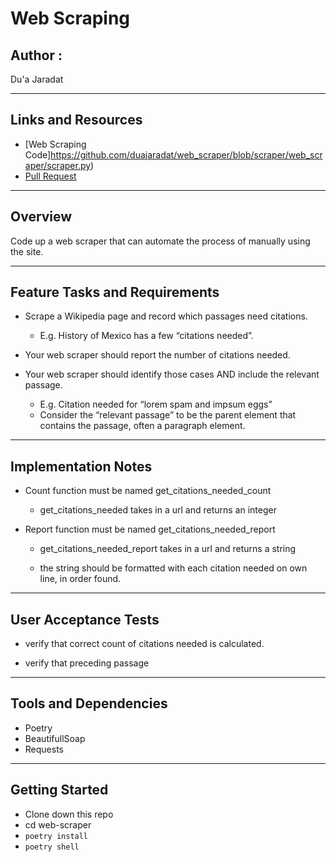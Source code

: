 #  Web Scraping

## Author : 

Du'a Jaradat

---

## Links and Resources

- [Web Scraping Code]https://github.com/duajaradat/web_scraper/blob/scraper/web_scraper/scraper.py)
- [Pull Request](https://github.com/duajaradat/web_scraper/pull/1)

---
## Overview

Code up a web scraper that can automate the process of manually using the site.

---
## Feature Tasks and Requirements

- Scrape a Wikipedia page and record which passages need citations.
     - E.g. History of Mexico has a few “citations needed”.

- Your web scraper should report the number of citations needed.

- Your web scraper should identify those cases AND include the relevant passage.
     - E.g. Citation needed for “lorem spam and impsum eggs”
     - Consider the “relevant passage” to be the parent element that contains the passage, often a paragraph element.

---

## Implementation Notes

- Count function must be named    get_citations_needed_count
     - get_citations_needed takes in a url and returns an integer

- Report function must be named get_citations_needed_report
     - get_citations_needed_report takes in a url and returns a string

     - the string should be formatted with each citation needed on own line, in order found.

---     

## User Acceptance Tests

- verify that correct count of citations needed is calculated.

- verify that preceding passage

---

## Tools and Dependencies

- Poetry
- BeautifullSoap
- Requests



---

## Getting Started

- Clone down this repo
- cd web-scraper
- `poetry install`
- `poetry shell`



